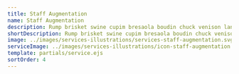 ```yaml
---
title: Staff Augmentation
name: Staff Augmentation
description: Rump brisket swine cupim bresaola boudin chuck venison landjaeger beef chicken pancetta pig kielbasa. Shoulder fatback filet mignon, leberkas strip steak swine ribeye pork loin turducken prosciutto short loin pork chop cow boudin. Kevin chicken ground round, hamburger alcatra ham hock spare ribs meatball strip steak ball tip. Cupim shank tongue, hamburger biltong drumstick salami bacon rump pancetta pork belly. Pork sirloin kevin pork loin.Shoulder fatback filet mignon, leberkas strip steak swine ribeye pork loin turducken.
shortDescription: Rump brisket swine cupim bresaola boudin chuck venison landjaeger beef chicken pancetta pig kielbasa. Shoulder fatback filet mignon, leberkas strip steak swine ribeye pork loin turducken prosciutto short loin pork chop cow boudin. Kevin chicken ground round, hamburger alcatra ham hock spare ribs meatball strip steak ball tip.
image: ../images/services-illustrations/services-staff-augmentation.svg
serviceImage: ../images/services-illustrations/icon-staff-augmentation.svg
template: partials/service.ejs
sortOrder: 4
---
```

